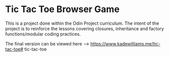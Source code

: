 # Tic Tac Toe Browser Game

This is a project done within the Odin Project curriculum. The intent of the project is to reinforce the lessons covering closures, inheritance and factory functions/modular coding practices. 


The final version can be viewed here --> https://www.kadewilliams.me/tic-tac-toe# tic-tac-toe
